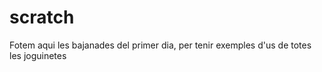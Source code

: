 # scratch

Fotem aqui les bajanades del primer dia,
per tenir exemples d'us de totes les joguinetes
